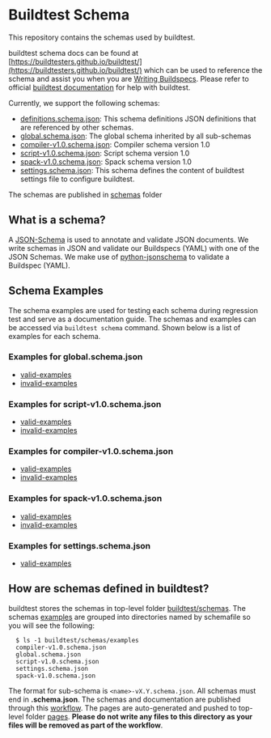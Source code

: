 # Buildtest Schema

This repository contains the schemas used by buildtest. 

buildtest schema docs can be found at [https://buildtesters.github.io/buildtest/](https://buildtesters.github.io/buildtest/) which can be used 
to reference the schema and assist you when you are [Writing Buildspecs](https://buildtest.readthedocs.io/en/devel/writing_buildspecs.html). Please
refer to official [buildtest documentation](https://buildtest.readthedocs.io) for help with buildtest.


Currently, we support the following schemas:

- [definitions.schema.json](https://buildtesters.github.io/buildtest/pages/schemadocs/definitions.html): This schema definitions JSON definitions that are referenced by other schemas.
- [global.schema.json](https://buildtesters.github.io/buildtest/pages/schemadocs/global.html): The global schema inherited by all sub-schemas
- [compiler-v1.0.schema.json](https://buildtesters.github.io/buildtest/pages/schemadocs/compiler-v1.html): Compiler schema version 1.0 
- [script-v1.0.schema.json](https://buildtesters.github.io/buildtest/pages/schemadocs/script-v1.html): Script schema version 1.0 
- [spack-v1.0.schema.json](https://buildtesters.github.io/buildtest/pages/schemadocs/spack-v1.html): Spack schema version 1.0
- [settings.schema.json](https://buildtesters.github.io/buildtest/pages/schemadocs/settings.html): This schema defines the content of buildtest settings file to configure buildtest.

The schemas are published in [schemas](https://github.com/buildtesters/buildtest/tree/gh-pages/pages/schemas) folder


## What is a schema?

A [JSON-Schema](https://json-schema.org/) is used to annotate and validate JSON documents. We write schemas in JSON and validate our Buildspecs
(YAML) with one of the JSON Schemas. We make use of [python-jsonschema](https://python-jsonschema.readthedocs.io/en/stable/)
to validate a Buildspec (YAML). 

## Schema Examples

The schema examples are used for testing each schema during regression test and serve as a documentation guide. The schemas
and examples can be accessed via ``buildtest schema`` command. Shown below is a list of examples for each schema.

### Examples for global.schema.json
- [valid-examples](https://buildtesters.github.io/buildtest/pages/examples/global.schema.json/valid/examples.yml)
- [invalid-examples](https://github.com/buildtesters/buildtest/tree/gh-pages/pages/examples/global.schema.json/invalid)

### Examples for script-v1.0.schema.json

- [valid-examples](https://buildtesters.github.io/buildtest/pages/examples/script-v1.0.schema.json/valid/examples.yml)
- [invalid-examples](https://buildtesters.github.io/buildtest/pages/examples/script-v1.0.schema.json/invalid/examples.yml)

### Examples for compiler-v1.0.schema.json
- [valid-examples](https://buildtesters.github.io/buildtest/pages/examples/compiler-v1.0.schema.json/valid/examples.yml)
- [invalid-examples](https://buildtesters.github.io/buildtest/pages/examples/compiler-v1.0.schema.json/invalid/examples.yml)

### Examples for spack-v1.0.schema.json
- [valid-examples](https://buildtesters.github.io/buildtest/pages/examples/spack-v1.0.schema.json/valid/examples.yml)
- [invalid-examples](https://buildtesters.github.io/buildtest/pages/examples/spack-v1.0.schema.json/invalid/examples.yml)

### Examples for settings.schema.json
- [valid-examples](https://github.com/buildtesters/buildtest/tree/gh-pages/pages/examples/settings.schema.json/valid)

 
## How are schemas defined in buildtest?

buildtest stores the schemas in top-level folder [buildtest/schemas](https://github.com/buildtesters/buildtest/tree/devel/buildtest/schemas).
The schemas [examples](https://github.com/buildtesters/buildtest/tree/devel/buildtest/schemas/examples) are grouped into directories named by
schemafile so you will see the following:

```
  $ ls -1 buildtest/schemas/examples 
  compiler-v1.0.schema.json
  global.schema.json
  script-v1.0.schema.json
  settings.schema.json
  spack-v1.0.schema.json
```

The format for sub-schema is `<name>-vX.Y.schema.json`.  All schemas must end in **.schema.json**. The schemas and documentation are published
through this [workflow](https://github.com/buildtesters/buildtest/blob/devel/.github/workflows/jsonschemadocs.yml). The pages are auto-generated and 
pushed to top-level folder [pages](https://github.com/buildtesters/buildtest/tree/gh-pages/pages). **Please do not write any files to this directory as your files will be removed as part of the workflow**. 
